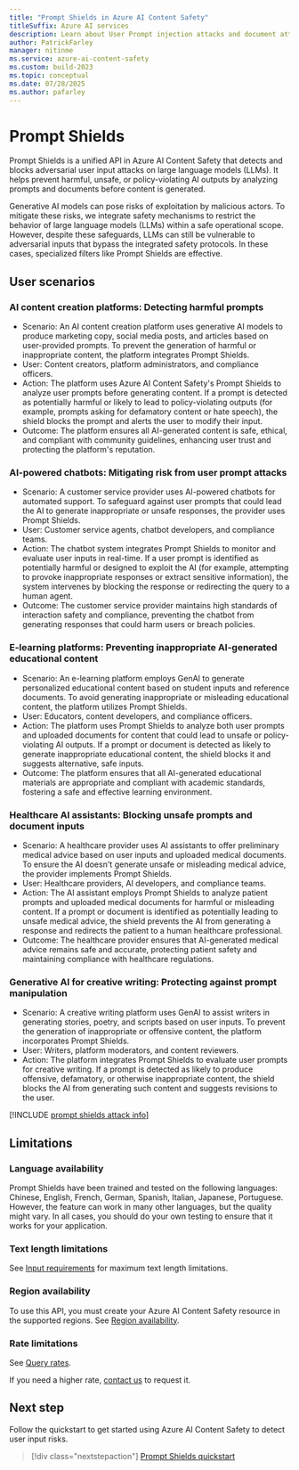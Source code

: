 ```yaml
---
title: "Prompt Shields in Azure AI Content Safety"
titleSuffix: Azure AI services
description: Learn about User Prompt injection attacks and document attacks and how to prevent them with the Prompt Shields feature.
author: PatrickFarley
manager: nitinme
ms.service: azure-ai-content-safety
ms.custom: build-2023
ms.topic: conceptual
ms.date: 07/28/2025
ms.author: pafarley
---
```


# Prompt Shields

Prompt Shields is a unified API in Azure AI Content Safety that detects and blocks adversarial user input attacks on large language models (LLMs). It helps prevent harmful, unsafe, or policy-violating AI outputs by analyzing prompts and documents before content is generated.

Generative AI models can pose risks of exploitation by malicious actors. To mitigate these risks, we integrate safety mechanisms to restrict the behavior of large language models (LLMs) within a safe operational scope. However, despite these safeguards, LLMs can still be vulnerable to adversarial inputs that bypass the integrated safety protocols. In these cases, specialized filters like Prompt Shields are effective.

## User scenarios

### AI content creation platforms: Detecting harmful prompts

- Scenario: An AI content creation platform uses generative AI models to produce marketing copy, social media posts, and articles based on user-provided prompts. To prevent the generation of harmful or inappropriate content, the platform integrates Prompt Shields.
- User: Content creators, platform administrators, and compliance officers.
- Action: The platform uses Azure AI Content Safety's Prompt Shields to analyze user prompts before generating content. If a prompt is detected as potentially harmful or likely to lead to policy-violating outputs (for example, prompts asking for defamatory content or hate speech), the shield blocks the prompt and alerts the user to modify their input.
- Outcome: The platform ensures all AI-generated content is safe, ethical, and compliant with community guidelines, enhancing user trust and protecting the platform's reputation.

### AI-powered chatbots: Mitigating risk from user prompt attacks

- Scenario: A customer service provider uses AI-powered chatbots for automated support. To safeguard against user prompts that could lead the AI to generate inappropriate or unsafe responses, the provider uses Prompt Shields.
- User: Customer service agents, chatbot developers, and compliance teams.
- Action: The chatbot system integrates Prompt Shields to monitor and evaluate user inputs in real-time. If a user prompt is identified as potentially harmful or designed to exploit the AI (for example, attempting to provoke inappropriate responses or extract sensitive information), the system intervenes by blocking the response or redirecting the query to a human agent.
- Outcome: The customer service provider maintains high standards of interaction safety and compliance, preventing the chatbot from generating responses that could harm users or breach policies.

### E-learning platforms: Preventing inappropriate AI-generated educational content
- Scenario: An e-learning platform employs GenAI to generate personalized educational content based on student inputs and reference documents. To avoid generating inappropriate or misleading educational content, the platform utilizes Prompt Shields.
- User: Educators, content developers, and compliance officers.
- Action: The platform uses Prompt Shields to analyze both user prompts and uploaded documents for content that could lead to unsafe or policy-violating AI outputs. If a prompt or document is detected as likely to generate inappropriate educational content, the shield blocks it and suggests alternative, safe inputs.
- Outcome: The platform ensures that all AI-generated educational materials are appropriate and compliant with academic standards, fostering a safe and effective learning environment.

### Healthcare AI assistants: Blocking unsafe prompts and document inputs
- Scenario: A healthcare provider uses AI assistants to offer preliminary medical advice based on user inputs and uploaded medical documents. To ensure the AI doesn't generate unsafe or misleading medical advice, the provider implements Prompt Shields.
- User: Healthcare providers, AI developers, and compliance teams.
- Action: The AI assistant employs Prompt Shields to analyze patient prompts and uploaded medical documents for harmful or misleading content. If a prompt or document is identified as potentially leading to unsafe medical advice, the shield prevents the AI from generating a response and redirects the patient to a human healthcare professional.
- Outcome: The healthcare provider ensures that AI-generated medical advice remains safe and accurate, protecting patient safety and maintaining compliance with healthcare regulations.

### Generative AI for creative writing: Protecting against prompt manipulation
- Scenario: A creative writing platform uses GenAI to assist writers in generating stories, poetry, and scripts based on user inputs. To prevent the generation of inappropriate or offensive content, the platform incorporates Prompt Shields.
- User: Writers, platform moderators, and content reviewers.
- Action: The platform integrates Prompt Shields to evaluate user prompts for creative writing. If a prompt is detected as likely to produce offensive, defamatory, or otherwise inappropriate content, the shield blocks the AI from generating such content and suggests revisions to the user.

[!INCLUDE [prompt shields attack info](../includes/prompt-shield-attack-info.md)]

## Limitations

### Language availability

Prompt Shields have been trained and tested on the following languages: Chinese, English, French, German, Spanish, Italian, Japanese, Portuguese. However, the feature can work in many other languages, but the quality might vary. In all cases, you should do your own testing to ensure that it works for your application.

### Text length limitations

See [Input requirements](/azure/ai-services/content-safety/overview#input-requirements) for maximum text length limitations.

### Region availability

To use this API, you must create your Azure AI Content Safety resource in the supported regions. See [Region availability](/azure/ai-services/content-safety/overview#region-availability).

### Rate limitations

See [Query rates](/azure/ai-services/content-safety/overview#query-rates).

If you need a higher rate, [contact us](mailto:contentsafetysupport@microsoft.com) to request it.

## Next step

Follow the quickstart to get started using Azure AI Content Safety to detect user input risks.

> [!div class="nextstepaction"]
> [Prompt Shields quickstart](../quickstart-jailbreak.md)
